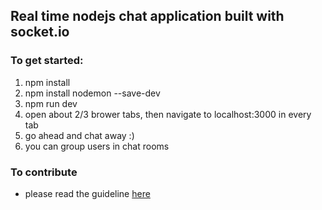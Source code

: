 ## Real time nodejs chat application built with socket.io

### To get started:

1. npm install
2. npm install nodemon --save-dev
3. npm run dev
4. open about 2/3 brower tabs, then navigate to localhost:3000 in every tab
5. go ahead and chat away :)
6. you can group users in chat rooms

### To contribute

- please read the guideline [here](https://github.com/tobbie/nodejs-chat-app/blob/develop/CONTRIBUTING.md)
